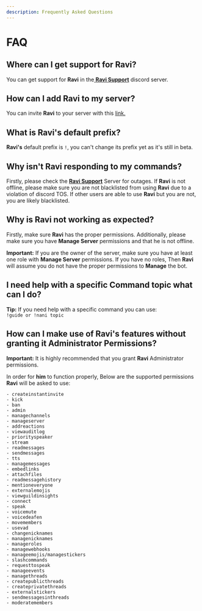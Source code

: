 ```yaml
---
description: Frequently Asked Questions
---
```


# FAQ

## Where can I get support for **Ravi**?

You can get support for **Ravi** in the[ ](https://discord.gg/fDbpPDkaMU)[**Ravi Support**](https://discord.gg/gv2vjKqZP7) discord server.

## How can I add **Ravi** to my server?

You can invite **Ravi** to your server with this [link.](https://bit.ly/raviticket)

## What is **Ravi**'s default prefix?

**Ravi's** default prefix is `!`, you can't change its prefix yet as it's still in beta.

## Why isn't **Ravi** responding to my commands?

Firstly, please check the [**Ravi Support**](https://discord.gg/gv2vjKqZP7) Server for outages. If **Ravi** is not offline, please make sure you are not blacklisted from using **Ravi** due to a violation of discord TOS. If other users are able to use **Ravi** but you are not, you are likely blacklisted.

## Why is **Ravi** not working as expected?

Firstly, make sure **Ravi** has the proper permissions. Additionally, please make sure you have **Manage Server** permissions and that he is not offline.

**Important:** If you are the owner of the server, make sure you have at least one role with **Manage Server** permissions. If you have no roles, Then **Ravi** will assume you do not have the proper permissions to **Manage** the bot.

## I need help with a specific Command topic what can I do?

**Tip:** If you need help with a specific command you can use:\
`!guide or !nani topic`

## **How can I make use of Ravi's features without granting it Administrator Permissions?**

**Important:** It is highly recommended that you grant **Ravi** Administrator permissions.

In order for **him** to function properly, Below are the supported permissions **Ravi** will be asked to use:

```
- createinstantinvite
- kick
- ban
- admin
- managechannels
- manageserver
- addreactions
- viewauditlog
- priorityspeaker
- stream
- readmessages
- sendmessages
- tts
- managemessages
- embedlinks
- attachfiles
- readmessagehistory
- mentioneveryone
- externalemojis
- viewguildinsights
- connect
- speak
- voicemute
- voicedeafen
- movemembers
- usevad
- changenicknames
- managenicknames
- manageroles
- managewebhooks
- manageemojis/managestickers
- slashcommands
- requesttospeak
- manageevents
- managethreads
- createpublicthreads
- createprivatethreads
- externalstickers
- sendmessagesinthreads
- moderatemembers
```
